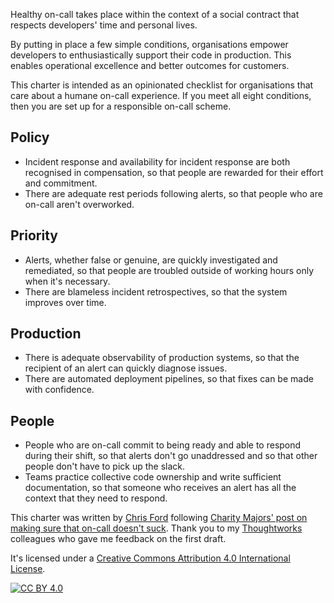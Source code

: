 Healthy on-call takes place within the context of a social contract that respects developers' time and personal lives.

By putting in place a few simple conditions, organisations empower developers to enthusiastically support their code in production.
This enables operational excellence and better outcomes for customers.

This charter is intended as an opinionated checklist for organisations that care about a humane on-call experience.
If you meet all eight conditions, then you are set up for a responsible on-call scheme.

## Policy

- Incident response and availability for incident response are both recognised in compensation, so that people are rewarded for their effort and commitment.
- There are adequate rest periods following alerts, so that people who are on-call aren't overworked.

## Priority

- Alerts, whether false or genuine, are quickly investigated and remediated, so that people are troubled outside of working hours only when it's necessary.
- There are blameless incident retrospectives, so that the system improves over time.

## Production

- There is adequate observability of production systems, so that the recipient of an alert can quickly diagnose issues.
- There are automated deployment pipelines, so that fixes can be made with confidence.

## People

- People who are on-call commit to being ready and able to respond during their shift, so that alerts don't go unaddressed
  and so that other people don't have to pick up the slack.
- Teams practice collective code ownership and write sufficient documentation, so that someone who receives an alert has all the context that they need to respond.

This charter was written by [Chris Ford](https://github.com/ctford) following [Charity Majors' post on making sure that on-call doesn't suck](https://charity.wtf/2020/10/03/on-call-shouldnt-suck-a-guide-for-managers).
Thank you to my [Thoughtworks](https://www.thoughtworks.com/) colleagues who gave me feedback on the first draft.

It's licensed under a
[Creative Commons Attribution 4.0 International License][cc-by].

[![CC BY 4.0][cc-by-image]][cc-by]

[cc-by]: http://creativecommons.org/licenses/by/4.0/
[cc-by-image]: https://i.creativecommons.org/l/by/4.0/88x31.png
